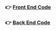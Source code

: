 ### 👉 [Front End Code](https://github.com/premnathkulal/covid-warrior/tree/front-end-dev)

### 👉 [Back End Code](https://github.com/premnathkulal/covid-warrior/tree/back-end-dev)
